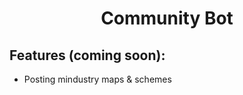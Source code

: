 <div align="center">
    <h1>Community Bot</h1>
</div>

## Features (coming soon):

* Posting mindustry maps & schemes
